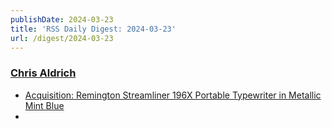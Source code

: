 ```yaml
---
publishDate: 2024-03-23
title: 'RSS Daily Digest: 2024-03-23'
url: /digest/2024-03-23
---
```


### [Chris Aldrich](https://boffosocko.com/)

  * [Acquisition: Remington Streamliner 196X Portable Typewriter in Metallic Mint Blue](https://boffosocko.com/2024/03/22/acquisition-remington-streamliner-196x-portable-typewriter-in-metallic-mint-blue/)
  * [](https://boffosocko.com/2024/03/22/55822161/)
  
